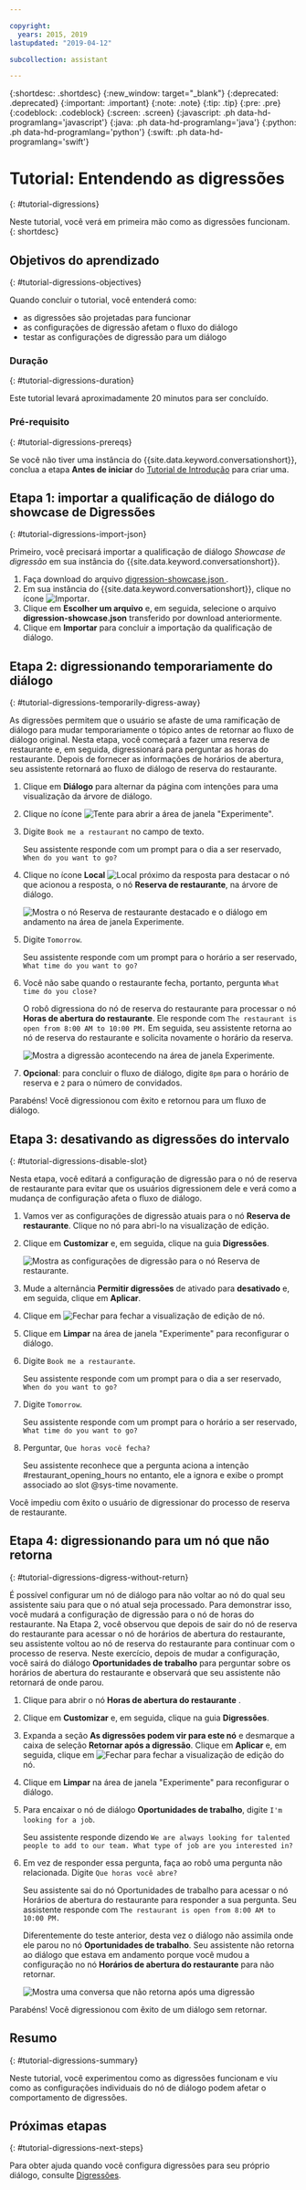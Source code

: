 ```yaml
---

copyright:
  years: 2015, 2019
lastupdated: "2019-04-12"

subcollection: assistant

---
```


{:shortdesc: .shortdesc}
{:new_window: target="_blank"}
{:deprecated: .deprecated}
{:important: .important}
{:note: .note}
{:tip: .tip}
{:pre: .pre}
{:codeblock: .codeblock}
{:screen: .screen}
{:javascript: .ph data-hd-programlang='javascript'}
{:java: .ph data-hd-programlang='java'}
{:python: .ph data-hd-programlang='python'}
{:swift: .ph data-hd-programlang='swift'}

# Tutorial: Entendendo as digressões
{: #tutorial-digressions}

Neste tutorial, você verá em primeira mão como as digressões funcionam.
{: shortdesc}

## Objetivos do aprendizado
{: #tutorial-digressions-objectives}

Quando concluir o tutorial, você entenderá como:

- as digressões são projetadas para funcionar
- as configurações de digressão afetam o fluxo do diálogo
- testar as configurações de digressão para um diálogo

### Duração
{: #tutorial-digressions-duration}

Este tutorial levará aproximadamente 20 minutos para ser concluído.

### Pré-requisito
{: #tutorial-digressions-prereqs}

Se você não tiver uma instância do {{site.data.keyword.conversationshort}}, conclua a etapa **Antes de iniciar** do [Tutorial de Introdução](/docs/services/assistant?topic=assistant-getting-started#getting-started-prerequisites) para criar uma.

## Etapa 1: importar a qualificação de diálogo do showcase de Digressões
{: #tutorial-digressions-import-json}

Primeiro, você precisará importar a qualificação de diálogo *Showcase de digressão* em sua instância do {{site.data.keyword.conversationshort}}.

1.  Faça download do arquivo  [ digression-showcase.json ](https://github.com/watson-developer-cloud/community/raw/master/watson-assistant/digression-showcase.json) .
1.  Em sua instância do {{site.data.keyword.conversationshort}}, clique no ícone ![Importar](images/workspace_import.png).
1.  Clique em **Escolher um arquivo** e, em seguida, selecione o arquivo **digression-showcase.json** transferido por download anteriormente.
1.  Clique em **Importar** para concluir a importação da qualificação de diálogo.

## Etapa 2: digressionando temporariamente do diálogo
{: #tutorial-digressions-temporarily-digress-away}

As digressões permitem que o usuário se afaste de uma ramificação de diálogo para mudar temporariamente o tópico antes de retornar ao fluxo de diálogo original. Nesta etapa, você começará a fazer uma reserva de restaurante e, em seguida, digressionará para perguntar as horas do restaurante. Depois de fornecer as informações de horários de abertura, seu assistente retornará ao fluxo de diálogo de reserva do restaurante.

1.  Clique em **Diálogo** para alternar da página com intenções para uma visualização da árvore de diálogo.

1.  Clique no ícone ![Tente](images/ask_watson.png) para abrir a área de janela "Experimente".
1.  Digite `Book me a restaurant` no campo de texto.

    Seu assistente responde com um prompt para o dia a ser reservado, `When do you want to go?`

1.  Clique no ícone **Local** ![Local](images/location.png) próximo da resposta para destacar o nó que acionou a resposta, o nó **Reserva de restaurante**, na árvore de diálogo.

    ![Mostra o nó Reserva de restaurante destacado e o diálogo em andamento na área de janela Experimente.](images/tut-dig-location.png)
1.  Digite `Tomorrow`.

    Seu assistente responde com um prompt para o horário a ser reservado, `What time do you want to go?`

1.  Você não sabe quando o restaurante fecha, portanto, pergunta `What time do you close?`

    O robô digressiona do nó de reserva do restaurante para processar o nó **Horas de abertura do restaurante**. Ele responde com `The restaurant is open from 8:00 AM to 10:00 PM.` Em seguida, seu assistente retorna ao nó de reserva do restaurante e solicita novamente o horário da reserva.

    ![Mostra a digressão acontecendo na área de janela Experimente.](images/tut-dig-digression.png)
1.  **Opcional**: para concluir o fluxo de diálogo, digite `8pm` para o horário de reserva e `2` para o número de convidados.

Parabéns! Você digressionou com êxito e retornou para um fluxo de diálogo.

## Etapa 3: desativando as digressões do intervalo
{: #tutorial-digressions-disable-slot}

Nesta etapa, você editará a configuração de digressão para o nó de reserva de restaurante para evitar que os usuários digressionem dele e verá como a mudança de configuração afeta o fluxo de diálogo.

1.  Vamos ver as configurações de digressão atuais para o nó **Reserva de restaurante**. Clique no nó para abri-lo na visualização de edição.

1.  Clique em **Customizar** e, em seguida, clique na guia **Digressões**.

    ![Mostra as configurações de digressão para o nó Reserva de restaurante.](images/tut-dig-resto-settings.png)

1.  Mude a alternância **Permitir digressões** de ativado para **desativado** e, em seguida, clique em **Aplicar**.

1.  Clique em ![Fechar](images/close.png) para fechar a visualização de edição de nó.

1.  Clique em **Limpar** na área de janela "Experimente" para reconfigurar o diálogo.

1.  Digite  ` Book me a restaurante `.

    Seu assistente responde com um prompt para o dia a ser reservado, `When do you want to go?`

1.  Digite `Tomorrow`.

    Seu assistente responde com um prompt para o horário a ser reservado, `What time do you want to go?`

1.  Perguntar,  ` Que horas você fecha? `

    Seu assistente reconhece que a pergunta aciona a intenção #restaurant_opening_hours no entanto, ele a ignora e exibe o prompt associado ao slot @sys-time novamente.

Você impediu com êxito o usuário de digressionar do processo de reserva de restaurante.

## Etapa 4: digressionando para um nó que não retorna
{: #tutorial-digressions-digress-without-return}

É possível configurar um nó de diálogo para não voltar ao nó do qual seu assistente saiu para que o nó atual seja processado. Para demonstrar isso, você mudará a configuração de digressão para o nó de horas do restaurante. Na Etapa 2, você observou que depois de sair do nó de reserva do restaurante para acessar o nó de horários de abertura do restaurante, seu assistente voltou ao nó de reserva do restaurante para continuar com o processo de reserva. Neste exercício, depois de mudar a configuração, você sairá do diálogo **Oportunidades de trabalho** para perguntar sobre os horários de abertura do restaurante e observará que seu assistente não retornará de onde parou.

1.  Clique para abrir o nó **Horas de abertura do restaurante** .

1.  Clique em **Customizar** e, em seguida, clique na guia **Digressões**.

1.  Expanda a seção **As digressões podem vir para este nó** e desmarque a caixa de seleção **Retornar após a digressão**. Clique em **Aplicar** e, em seguida, clique em ![Fechar](images/close.png) para fechar a visualização de edição do nó.

1.  Clique em **Limpar** na área de janela "Experimente" para reconfigurar o diálogo.

1.  Para encaixar o nó de diálogo **Oportunidades de trabalho**, digite `I'm looking for a job`.

    Seu assistente responde dizendo `We are always looking for talented people to add to our team. What type of job are you interested in?`

1.  Em vez de responder essa pergunta, faça ao robô uma pergunta não relacionada. Digite  ` Que horas você abre? `

    Seu assistente sai do nó Oportunidades de trabalho para acessar o nó Horários de abertura do restaurante para responder a sua pergunta. Seu assistente responde com `The restaurant is open from 8:00 AM to 10:00 PM.`

    Diferentemente do teste anterior, desta vez o diálogo não assimila onde ele parou no nó **Oportunidades de trabalho**. Seu assistente não retorna ao diálogo que estava em andamento porque você mudou a configuração no nó **Horários de abertura do restaurante** para não retornar.

    ![Mostra uma conversa que não retorna após uma digressão](images/tut-dig-noreturn.png)

Parabéns! Você digressionou com êxito de um diálogo sem retornar.

## Resumo
{: #tutorial-digressions-summary}

Neste tutorial, você experimentou como as digressões funcionam e viu como as configurações individuais do nó de diálogo podem afetar o comportamento de digressões.

## Próximas etapas
{: #tutorial-digressions-next-steps}

Para obter ajuda quando você configura digressões para seu próprio diálogo, consulte [Digressões](/docs/services/assistant?topic=assistant-dialog-runtime#dialog-runtime-digressions).

